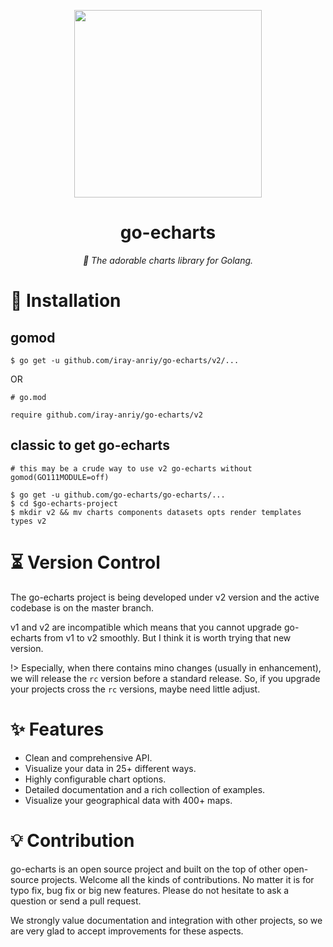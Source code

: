 <p align="center">
	<img src="https://user-images.githubusercontent.com/19553554/52535979-c0d0e680-2d8f-11e9-85c8-2e9f659e7c6f.png" width=300 height=300 />
</p>

<h1 align="center">go-echarts</h1>
<p align="center">
    <em>🎨 The adorable charts library for Golang.</em>
</p>

# 🔰 Installation

## gomod

```shell
$ go get -u github.com/iray-anriy/go-echarts/v2/...
```

OR

```shell
# go.mod

require github.com/iray-anriy/go-echarts/v2
```

## classic to get go-echarts

```shell
# this may be a crude way to use v2 go-echarts without gomod(GO111MODULE=off)

$ go get -u github.com/go-echarts/go-echarts/...
$ cd $go-echarts-project
$ mkdir v2 && mv charts components datasets opts render templates types v2
```

# ⏳ Version Control

The go-echarts project is being developed under v2 version and the active codebase is on the master branch.

v1 and v2 are incompatible which means that you cannot upgrade go-echarts from v1 to v2 smoothly. But I think it is
worth trying that new version.

!> Especially, when there contains mino changes (usually in enhancement), we will release the `rc` version before a
standard
release.
So, if you upgrade your projects cross the `rc` versions, maybe
need little adjust.

# ✨ Features

- Clean and comprehensive API.
- Visualize your data in 25+ different ways.
- Highly configurable chart options.
- Detailed documentation and a rich collection of examples.
- Visualize your geographical data with 400+ maps.

# 💡 Contribution

go-echarts is an open source project and built on the top of other open-source projects.
Welcome all the kinds of contributions. No matter it is for typo fix, bug fix or big new features.
Please do not hesitate to ask a question or send a pull request.

We strongly value documentation and integration with other projects, so we are very glad to accept improvements for
these aspects.

